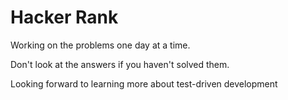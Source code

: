Hacker Rank
===

Working on the problems one day at a time.

Don't look at the answers if you haven't solved them.

Looking forward to learning more about test-driven development